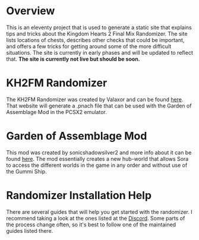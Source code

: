 # Overview
This is an eleventy project that is used to generate a static site that explains tips and tricks about the Kingdom Hearts 2 Final Mix Randomizer.  The site lists locations of chests, describes other checks that could be important, and offers a few tricks for getting around some of the more difficult situations.  The site is currently in early phases and will be updated to reflect that.  **The site is currently not live but should be soon.**


# KH2FM Randomizer
The KH2FM Randomizer was created by Valaxor and can be found [here](https://randomizer.valaxor.com/#/seed).  That website will generate a .pnach file that can be used with the Garden of Assemblage Mod in the PCSX2 emulator.

# Garden of Assemblage Mod
This mod was created by sonicshadowsilver2 and more info about it can be found [here](https://docs.google.com/document/d/1GYjEnrM_TIk7qyO75clPLYD-_nP5wTR7K6SE-Wn-QCg/edit).  The mod essentially creates a new hub-world that allows Sora to access the different worlds in the game in any order and without use of the Gummi Ship.

# Randomizer Installation Help
There are several guides that will help you get started with the randomizer.  I recommend taking a look at the ones listed at the [Discord](https://discord.gg/GcJR7Fv).  Some parts of the process change often, so it's best to follow one of the maintained guides listed there.